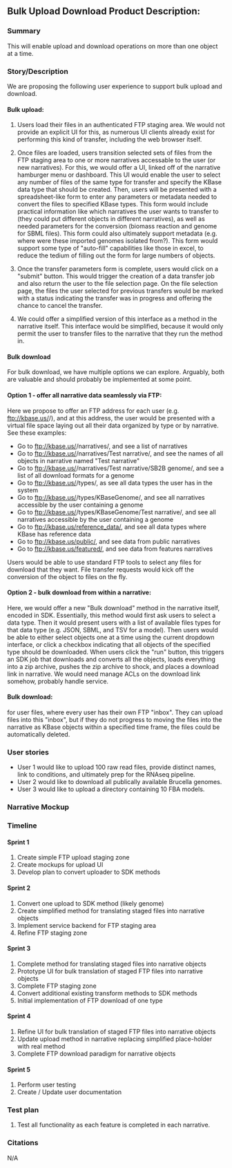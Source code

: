 ## Bulk Upload Download Product Description:

### Summary
This will enable upload and download operations on more than one object at a time.

### Story/Description
We are proposing the following user experience to support bulk upload and download. 

#### Bulk upload:
1. Users load their files in an authenticated FTP staging area. We would not provide an explicit UI for this, as numerous UI clients already exist for performing this kind of transfer, including the web browser itself.

2. Once files are loaded, users transition selected sets of files from the FTP staging area to one or more narratives accessable to the user (or new narratives). For this, we would offer a UI, linked off of the narrative hamburger menu or dashboard. This UI would enable the user to select any number of files of the same type for transfer and specify the KBase data type that should be created. Then, users will be presented with a spreadsheet-like form to enter any parameters or metadata needed to convert the files to specified KBase types. This form would include practical information like which narratives the user wants to transfer to (they could put different objects in different narratives), as well as needed parameters for the conversion (biomass reaction and genome for SBML files). This form could also ultimately support metadata (e.g. where were these imported genomes isolated from?). This form would support some type of "auto-fill" capabilities like those in excel, to reduce the tedium of filling out the form for large numbers of objects.

3. Once the transfer parameters form is complete, users would click on a "submit" button. This would trigger the creation of a data transfer job and also return the user to the file selection page. On  the file selection page, the files the user selected for previous transfers would be marked with a status indicating the transfer was in progress and offering the chance to cancel the transfer.

4. We could offer a simplified version of this interface as a method in the narrative itself. This interface would be simplified, because it would only permit the user to transfer files to the narrative that they run the method in.

#### Bulk download
For bulk download, we have multiple options we can explore. Arguably, both are valuable and should probably be implemented at some point.

#### Option 1 - offer all narrative data seamlessly via FTP:
Here we propose to offer an FTP address for each user (e.g. ftp://kbase.us/<username>/), and at this address, the user would be presented with a virtual file space laying out all their data organized by type or by narrative. See these examples:

- Go to ftp://kbase.us/<username>/narratives/, and see a list of narratives
- Go to ftp://kbase.us/<username>/narratives/Test narrative/, and see the names of all objects in narrative named "Test narrative"
- Go to ftp://kbase.us/<username>/narratives/Test narrative/SB2B genome/, and see a list of all download formats for a genome
- Go to ftp://kbase.us/<username>/types/, as see all data types the user has in the system
- Go to ftp://kbase.us/<username>/types/KBaseGenome/, and see all narratives accessible by the user containing a genome
- Go to ftp://kbase.us/<username>/types/KBaseGenome/Test narrative/, and see all narratives accessible by the user containing a genome
- Go to ftp://kbase.us/reference_data/, and see all data types where KBase has reference data
- Go to ftp://kbase.us/public/, and see data from public narratives
- Go to ftp://kbase.us/featured/, and see data from features narratives

Users would be able to use standard FTP tools to select any files for download that they want. File transfer requests would kick off the conversion of the object to files on the fly.

#### Option 2 - bulk download from within a narrative:
Here, we would offer a new "Bulk download" method in the narrative itself, encoded in SDK. Essentially, this method would first ask users to select a data type. Then it would present users with a list of available files types for that data type (e.g. JSON, SBML, and TSV for a model). Then users would be able to either select objects one at a time using the current dropdown interface, or click a checkbox indicating that all objects of the specified type should be downloaded. When users click the "run" button, this triggers an SDK job that downloads and converts all the objects, loads everything into a zip archive, pushes the zip archive to shock, and places a download link in narrative. We would need manage ACLs on the download link somehow, probably handle service.

#### Bulk download:
 for user files, where every user has their own FTP "inbox". They can upload files into this "inbox", but if they do not progress to moving the files into the narrative as KBase objects within a specified time frame, the files could be automatically deleted. 

### User stories

- User 1 would like to upload 100 raw read files, provide distinct names, link to conditions, and ultimately prep for the RNAseq pipeline.
- User 2 would like to download all publically available Brucella genomes.
- User 3 would like to upload a directory containing 10 FBA models.

### Narrative Mockup

### Timeline

#### Sprint 1

1. Create simple FTP upload staging zone
2. Create mockups for upload UI
3. Develop plan to convert uploader to SDK methods

#### Sprint 2
1. Convert one upload to SDK method (likely genome) 
2. Create simplified method for translating staged files into narrative objects
3. Implement service backend for FTP staging area
4. Refine FTP staging zone

#### Sprint 3 
1. Complete method for translating staged files into narrative objects
2. Prototype UI for bulk translation of staged FTP files into narrative objects
3. Complete FTP staging zone
4. Convert additional existing transform methods to SDK methods
5. Initial implementation of FTP download of one type

#### Sprint 4
1. Refine UI for bulk translation of staged FTP files into narrative objects
2. Update upload method in narrative replacing simplified place-holder with real method
3. Complete FTP download paradigm for narrative objects

#### Sprint 5
1. Perform user testing
2. Create / Update user documentation

### Test plan
1. Test all functionality as each feature is completed in each narrative.

### Citations
N/A


